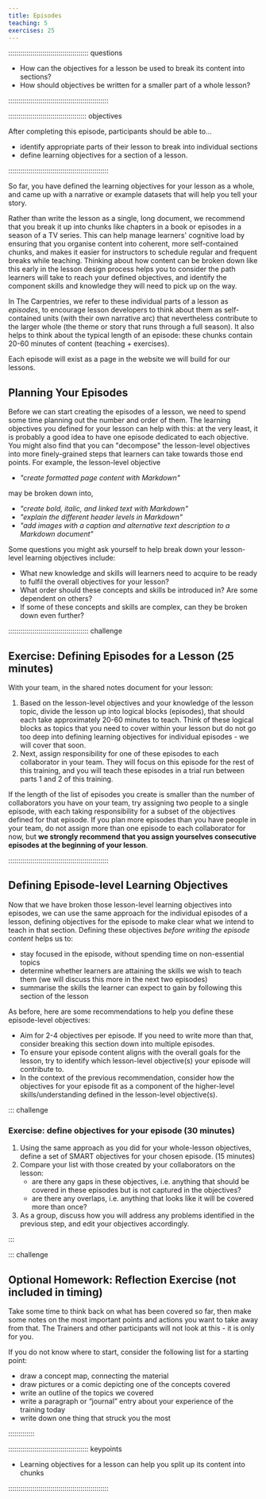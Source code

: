 ```yaml
---
title: Episodes
teaching: 5
exercises: 25
---
```


:::::::::::::::::::::::::::::::::::::::: questions

- How can the objectives for a lesson be used to break its content into sections?
- How should objectives be written for a smaller part of a whole lesson?

::::::::::::::::::::::::::::::::::::::::::::::::::

::::::::::::::::::::::::::::::::::::::: objectives

After completing this episode, participants should be able to...

- identify appropriate parts of their lesson to break into individual sections
- define learning objectives for a section of a lesson.

::::::::::::::::::::::::::::::::::::::::::::::::::

So far,
you have defined the learning objectives for your lesson as a whole, and came up with a narrative or 
example datasets that will help you tell your story.

Rather than write the lesson as a single, long document,
we recommend that you break it up into chunks
like chapters in a book or episodes in a season of a TV series.
This can help manage learners' cognitive load by 
ensuring that you organise content into coherent, more self-contained chunks,
and makes it easier for instructors to schedule regular and frequent breaks while teaching.
Thinking about how content can be broken down like this
early in the lesson design process
helps you to consider the path learners will take to reach your defined objectives,
and identify the component skills and knowledge they will need to pick up on the way.

In The Carpentries, we refer to these individual parts of a lesson as _episodes_,
to encourage lesson developers to think about them as 
self-contained units (with their own narrative arc) 
that nevertheless contribute to the larger whole
(the theme or story that runs through a full season).
It also helps to think about the typical length of an episode:
these chunks contain 20-60 minutes of content (teaching + exercises).

Each episode will exist as a page in the website we will build for our lessons.

## Planning Your Episodes

Before we can start creating the episodes of a lesson,
we need to spend some time planning out the number and order of them.
The learning objectives you defined for your lesson can help with this:
at the very least, it is probably a good idea to have one episode dedicated to each objective.
You might also find that you can "decompose" the lesson-level objectives 
into more finely-grained steps that learners can take towards those end points.
For example, the lesson-level objective

- _"create formatted page content with Markdown"_ 

may be broken down into, 

- _"create bold, italic, and linked text with Markdown"_
- _"explain the different header levels in Markdown"_
- _"add images with a caption and alternative text description to a Markdown document"_

Some questions you might ask yourself to help break down your lesson-level learning objectives include:

- What new knowledge and skills will learners need to acquire to be ready to fulfil the overall objectives for your lesson?
- What order should these concepts and skills be introduced in? Are some dependent on others?
- If some of these concepts and skills are complex, can they be broken down even further?

:::::::::::::::::::::::::::::::::::::::: challenge

## Exercise: Defining Episodes for a Lesson (25 minutes)

With your team, in the shared notes document for your lesson: 

1. Based on the lesson-level objectives and your knowledge of the lesson topic,
   divide the lesson up into logical blocks (episodes), that should each take approximately 20-60 minutes to teach.
   Think of these logical blocks as topics that you need to cover within your lesson but do not go too deep into defining learning objectives
   for individual episodes - we will cover that soon. 
2. Next, assign responsibility for one of these episodes to each collaborator in your team.
   They will focus on this episode for the rest of this training, 
   and you will teach these episodes in a trial run between parts 1 and 2 of this training.

If the length of the list of episodes you create is smaller than the number of collaborators you have on your team,
try assigning two people to a single episode, 
with each taking responsibility for a subset of the objectives defined for that episode.
If you plan more episodes than you have people in your team,
do not assign more than one episode to each collaborator for now, but
**we strongly recommend that you assign yourselves consecutive episodes at the beginning of your lesson**.

::::::::::::::::::::::::::::::::::::::::::::::::::

## Defining Episode-level Learning Objectives

Now that we have broken those lesson-level learning objectives into episodes, 
we can use the same approach for the individual episodes of a lesson, 
defining objectives for the episode to make clear what we intend to teach in that section.
Defining these objectives _before writing the episode content_ helps us to:

- stay focused in the episode, without spending time on non-essential topics
- determine whether learners are attaining the skills we wish to teach them
  (we will discuss this more in the next two episodes)
- summarise the skills the learner can expect to gain by following this section of the lesson

As before, here are some recommendations to help you define these episode-level objectives:

- Aim for 2-4 objectives per episode. 
  If you need to write more than that,
  consider breaking this section down into multiple episodes.
- To ensure your episode content aligns with the overall goals for the lesson,
  try to identify which lesson-level objective(s) your episode
  will contribute to.
- In the context of the previous recommendation,
  consider how the objectives for your episode fit as a
  component of the higher-level skills/understanding defined
  in the lesson-level objective(s).


::: challenge

### Exercise: define objectives for your episode (30 minutes)

1. Using the same approach as you did for your whole-lesson objectives,
   define a set of SMART objectives for your chosen episode. (15 minutes)
1. Compare your list with those created by your collaborators on the lesson:
    - are there any gaps in these objectives,
      i.e. anything that should be covered in these episodes but is not captured in the objectives?
    - are there any overlaps, i.e. anything that looks like it will be covered more than once?
1. As a group, discuss how you will address any problems identified in the previous step,
   and edit your objectives accordingly.

:::


::: challenge

## Optional Homework: Reflection Exercise (not included in timing)

Take some time to think back on what has been covered so far,
then make some notes on the most important points and actions you want to take away from that.
The Trainers and other participants will not look at this - it is only for you.

If you do not know where to start, consider the following list for a starting point:

- draw a concept map, connecting the material
- draw pictures or a comic depicting one of the concepts covered
- write an outline of the topics we covered
- write a paragraph or “journal” entry about your experience of the training today
- write down one thing that struck you the most

:::::::::::::


:::::::::::::::::::::::::::::::::::::::: keypoints

- Learning objectives for a lesson can help you split up its content into chunks

::::::::::::::::::::::::::::::::::::::::::::::::::
